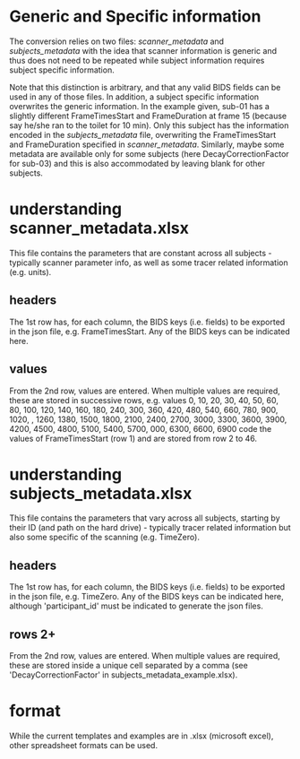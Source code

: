 # Generic and Specific information

The conversion relies on two files: _scanner_metadata_ and _subjects_metadata_ with the idea that scanner information is generic and thus does not need to be repeated while subject information requires subject specific information. 

Note that this distinction is arbitrary, and that any valid BIDS fields can be used in any of those files. In addition, a subject specific information overwrites the generic information. In the example given, sub-01 has a slightly different FrameTimesStart and FrameDuration at frame 15 (because say he/she ran to the toilet for 10 min). Only this subject has the information encoded in the _subjects_metadata_ file, overwriting the FrameTimesStart and FrameDuration specified in _scanner_metadata_. Similarly, maybe some metadata are available only for some subjects (here DecayCorrectionFactor for sub-03) and this is also accommodated by leaving blank for other subjects.

# understanding scanner_metadata.xlsx

This file contains the parameters that are constant across all subjects - typically scanner parameter info, as well as some tracer related information (e.g. units).

## headers

The 1st row has, for each column, the BIDS keys (i.e. fields) to be exported in the json file, e.g. FrameTimesStart. Any of the BIDS keys can be indicated here.

## values

From the 2nd row, values are entered. When multiple values are required, these are stored in successive rows, e.g. values 0,  10,  20, 30, 40, 50, 60, 80, 100, 120, 140, 160, 180, 240, 300, 360, 420, 480, 540, 660, 780, 900, 1020, , 1260, 1380, 1500, 1800, 2100, 2400, 2700, 3000, 3300, 3600, 3900, 4200, 4500, 4800, 5100, 5400, 5700, 000, 6300, 6600, 6900 code the values of FrameTimesStart (row 1) and are stored from row 2 to 46.

# understanding subjects_metadata.xlsx

This file contains the parameters that vary across all subjects, starting by their ID (and path on the hard drive) - typically tracer related information but also some specific of the scanning (e.g. TimeZero).

## headers

The 1st row has, for each column, the BIDS keys (i.e. fields) to be exported in the json file, e.g. TimeZero. Any of the BIDS keys can be indicated here, although 'participant_id' must be indicated to generate the json files.

## rows 2+

From the 2nd row, values are entered. When multiple values are required, these are stored inside a unique cell separated by a comma (see 'DecayCorrectionFactor' in subjects_metadata_example.xlsx).

# format

While the current templates and examples are in .xlsx (microsoft excel),  other spreadsheet formats can be used.